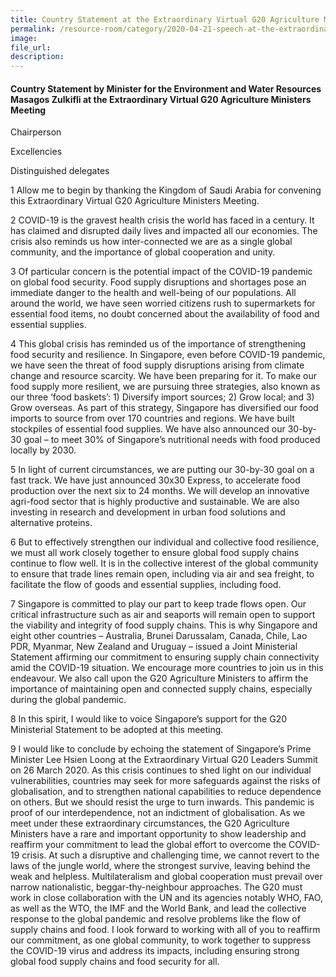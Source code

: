 ```yaml
---  
title: Country Statement at the Extraordinary Virtual G20 Agriculture Ministers Meeting - Masagos Zulkifli  
permalink: /resource-room/category/2020-04-21-speech-at-the-extraordinary-virtual-g20-agriculture-ministers-meeting/  
image:  
file_url:  
description:  
---  
```


#### Country Statement by Minister for the Environment and Water Resources Masagos Zulkifli at the Extraordinary Virtual G20 Agriculture Ministers Meeting  

Chairperson  

Excellencies  

Distinguished delegates  

1 Allow me to begin by thanking the Kingdom of Saudi Arabia for convening this Extraordinary Virtual G20 Agriculture Ministers Meeting.  

2 COVID-19 is the gravest health crisis the world has faced in a century. It has claimed and disrupted daily lives and impacted all our economies. The crisis also reminds us how inter-connected we are as a single global community, and the importance of global cooperation and unity.  

3 Of particular concern is the potential impact of the COVID-19 pandemic on global food security. Food supply disruptions and shortages pose an immediate danger to the health and well-being of our populations. All around the world, we have seen worried citizens rush to supermarkets for essential food items, no doubt concerned about the availability of food and essential supplies.  

4 This global crisis has reminded us of the importance of strengthening food security and resilience. In Singapore, even before COVID-19 pandemic, we have seen the threat of food supply disruptions arising from climate change and resource scarcity. We have been preparing for it. To make our food supply more resilient, we are pursuing three strategies, also known as our three ‘food baskets’: 1) Diversify import sources; 2) Grow local; and 3) Grow overseas. As part of this strategy, Singapore has diversified our food imports to source from over 170 countries and regions. We have built stockpiles of essential food supplies. We have also announced our 30-by-30 goal – to meet 30% of Singapore’s nutritional needs with food produced locally by 2030.  

5 In light of current circumstances, we are putting our 30-by-30 goal on a fast track. We have just announced 30x30 Express, to accelerate food production over the next six to 24 months. We will develop an innovative agri-food sector that is highly productive and sustainable. We are also investing in research and development in urban food solutions and alternative proteins.  

6 But to effectively strengthen our individual and collective food resilience, we must all work closely together to ensure global food supply chains continue to flow well. It is in the collective interest of the global community to ensure that trade lines remain open, including via air and sea freight, to facilitate the flow of goods and essential supplies, including food.   

7 Singapore is committed to play our part to keep trade flows open.  Our critical infrastructure such as air and seaports will remain open to support the viability and integrity of food supply chains. This is why Singapore and eight other countries – Australia, Brunei Darussalam, Canada, Chile, Lao PDR, Myanmar, New Zealand and Uruguay – issued a Joint Ministerial Statement affirming our commitment to ensuring supply chain connectivity amid the COVID-19 situation. We encourage more countries to join us in this endeavour. We also call upon the G20 Agriculture Ministers to affirm the importance of maintaining open and connected supply chains, especially during the global pandemic.  

8 In this spirit, I would like to voice Singapore’s support for the G20 Ministerial Statement to be adopted at this meeting.  

9 I would like to conclude by echoing the statement of Singapore’s Prime Minister Lee Hsien Loong at the Extraordinary Virtual G20 Leaders Summit on 26 March 2020. As this crisis continues to shed light on our individual vulnerabilities, countries may seek for more safeguards against the risks of globalisation, and to strengthen national capabilities to reduce dependence on others. But we should resist the urge to turn inwards. This pandemic is proof of our interdependence, not an indictment of globalisation. As we meet under these extraordinary circumstances, the G20 Agriculture Ministers have a rare and important opportunity to show leadership and reaffirm your commitment to lead the global effort to overcome the COVID-19 crisis. At such a disruptive and challenging time, we cannot revert to the laws of the jungle world, where the strongest survive, leaving behind the weak and helpless. Multilateralism and global cooperation must prevail over narrow nationalistic, beggar-thy-neighbour approaches. The G20 must work in close collaboration with the UN and its agencies notably WHO, FAO, as well as the WTO, the IMF and the World Bank, and lead the collective response to the global pandemic and resolve problems like the flow of supply chains and food. I look forward to working with all of you to reaffirm our commitment, as one global community, to work together to suppress the COVID-19 virus and address its impacts, including ensuring strong global food supply chains and food security for all.  

